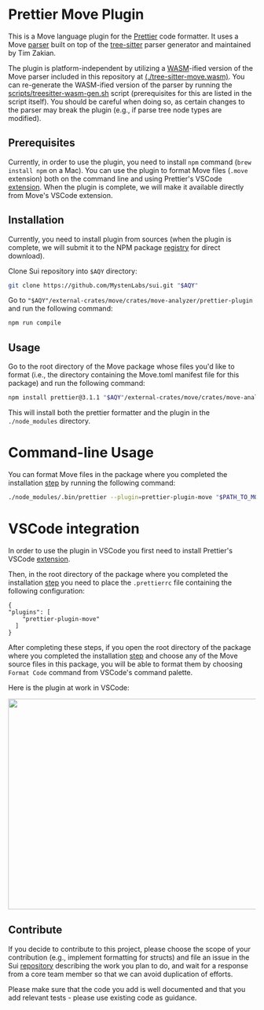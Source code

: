 # Prettier Move Plugin

This is a Move language plugin for the
[Prettier](https://prettier.io/) code formatter. It uses a Move
[parser](https://github.com/tzakian/tree-sitter-move) built on top of the
[tree-sitter](https://tree-sitter.github.io/) parser generator and maintained by Tim Zakian.

The plugin is platform-independent by utilizing a [WASM](https://webassembly.org/)-ified version of
the Move parser included in this repository at
[(./tree-sitter-move.wasm)](./tree-sitter-move.wasm). You can re-generate the WASM-ified version of
the parser by running the [scripts/treesitter-wasm-gen.sh](scripts/treesitter-wasm-gen.sh) script
(prerequisites for this are listed in the script itself). You should be careful when doing so, as
certain changes to the parser may break the plugin (e.g., if parse tree node types are modified).

## Prerequisites

Currently, in order to use the plugin, you need to install `npm` command (`brew install npm` on a
Mac). You can use the plugin to format Move files (`.move` extension) both on the command line and
using Prettier's VSCode
[extension](https://marketplace.visualstudio.com/items?itemName=esbenp.prettier-vscode). When the
plugin is complete, we will make it available directly from Move's VSCode extension.

## Installation 

Currently, you need to install plugin from sources (when the plugin is complete, we will submit it
to the NPM package [registry](https://www.npmjs.com/) for direct download).

Clone Sui repository into `$AQY` directory:

```bash
git clone https://github.com/MystenLabs/sui.git "$AQY"
```

Go to `"$AQY"/external-crates/move/crates/move-analyzer/prettier-plugin` and run the following
command:

``` bash
npm run compile
```

## Usage

Go to the root directory of the Move package whose files you'd like to format (i.e., the directory
containing the Move.toml manifest file for this package) and run the following command:

``` bash
npm install prettier@3.1.1 "$AQY"/external-crates/move/crates/move-analyzer/prettier-plugin
```

This will install both the prettier formatter and the plugin in the `./node_modules` directory.

# Command-line Usage

You can format Move files in the package where you completed the installation [step](#installation) by running the
following command:

``` bash
./node_modules/.bin/prettier --plugin=prettier-plugin-move "$PATH_TO_MOVE_FILE"
```

# VSCode integration

In order to use the plugin in VSCode you first need to install Prettier's VSCode
[extension](https://marketplace.visualstudio.com/items?itemName=esbenp.prettier-vscode).

Then, in the root directory of the package where you completed the installation [step](#installation) you need to place the `.prettierrc` file containing the following configuration:

```
{
"plugins": [
    "prettier-plugin-move"
  ]
}
```

After completing these steps, if you open the root directory of the package where you completed the
installation [step](#installation) and choose any of the Move source files in this package, you will
be able to format them by choosing `Format Code` command from VSCode's command palette.

Here is the plugin at work in VSCode:

<img src=move-format.gif width="600px" height="429px"> 


## Contribute

If you decide to contribute to this project, please choose the scope of your contribution (e.g.,
implement formatting for structs) and file an issue in the Sui
[repository](https://github.com/MystenLabs/sui) describing the work you plan to do, and wait for a
response from a core team member so that we can avoid duplication of efforts.

Please make sure that the code you add is well documented and that you add relevant tests - please
use existing code as guidance.
